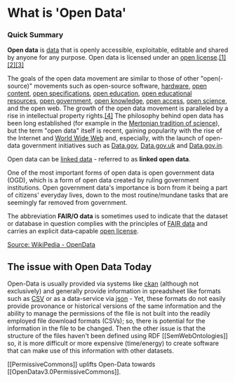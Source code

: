 # What is 'Open Data'

### Quick Summary
**Open data** is [data](https://en.wikipedia.org/wiki/Data "Data") that is openly accessible, exploitable, editable and shared by anyone for any purpose. Open data is licensed under an [open license](https://en.wikipedia.org/wiki/Open_license "Open license").[[1]](https://en.wikipedia.org/wiki/Open_data#cite_note-1)[[2]](https://en.wikipedia.org/wiki/Open_data#cite_note-2)[[3]](https://en.wikipedia.org/wiki/Open_data#cite_note-:0-3)

The goals of the open data movement are similar to those of other "open(-source)" movements such as open-source software, [hardware](https://en.wikipedia.org/wiki/Open-source_hardware "Open-source hardware"), [open content](https://en.wikipedia.org/wiki/Open_content "Open content"), [open specifications](https://en.wikipedia.org/wiki/Open_specifications "Open specifications"), [open education](https://en.wikipedia.org/wiki/Open_education "Open education"), [open educational resources](https://en.wikipedia.org/wiki/Open_educational_resources "Open educational resources"), [open government](https://en.wikipedia.org/wiki/Open_government "Open government"), [open knowledge](https://en.wikipedia.org/wiki/Open_knowledge "Open knowledge"), [open access](https://en.wikipedia.org/wiki/Open_access_(publishing) "Open access (publishing)"), [open science](https://en.wikipedia.org/wiki/Open_science "Open science"), and the open web. The growth of the open data movement is paralleled by a rise in intellectual property rights.[[4]](https://en.wikipedia.org/wiki/Open_data#cite_note-4) The philosophy behind open data has been long established (for example in the [Mertonian tradition of science](https://en.wikipedia.org/wiki/Merton_thesis "Merton thesis")), but the term "open data" itself is recent, gaining popularity with the rise of the Internet and [World Wide Web](https://en.wikipedia.org/wiki/World_Wide_Web "World Wide Web") and, especially, with the launch of open-data government initiatives such as [Data.gov](https://en.wikipedia.org/wiki/Data.gov "Data.gov"), [Data.gov.uk](https://en.wikipedia.org/wiki/Data.gov.uk "Data.gov.uk") and [Data.gov.in](https://en.wikipedia.org/wiki/Data.gov.in "Data.gov.in").

Open data can be [linked data](https://en.wikipedia.org/wiki/Linked_data "Linked data") - referred to as **linked open data**.

One of the most important forms of open data is open government data (OGD), which is a form of open data created by ruling government institutions. Open government data's importance is born from it being a part of citizens' everyday lives, down to the most routine/mundane tasks that are seemingly far removed from government.

The abbreviation **FAIR/O data** is sometimes used to indicate that the dataset or database in question complies with the principles of [FAIR data](https://en.wikipedia.org/wiki/FAIR_data "FAIR data") and carries an explicit data‑capable [open license](https://en.wikipedia.org/wiki/Open_license "Open license").

[Source: WikiPedia - OpenData](https://en.wikipedia.org/wiki/Open_data)

## The issue with Open Data Today

Open-Data is usually provided via systems like [ckan](https://en.wikipedia.org/wiki/CKAN) (although not exclusively) and generally provide information in spreadsheet like formats such as [CSV](https://en.wikipedia.org/wiki/Comma-separated_values) or as a data-service via [json](https://en.wikipedia.org/wiki/JSON) - Yet, these formats do not easily provide provonance or historical versions of the same information and the ability to manage the permissions of the file is not built into the readily employed file download formats (CSVs); so, there is potential for the information in the file to be changed.  Then the other issue is that the structure of the files haven't been defined using RDF [[SemWebOntologies]] so, it is more difficult or more expensive (time/energy) to create software that can make use of this information with other datasets. 

[[PermissiveCommons]] uplifts Open-Data towards [[OpenDatav3.0PermissiveCommons]].

